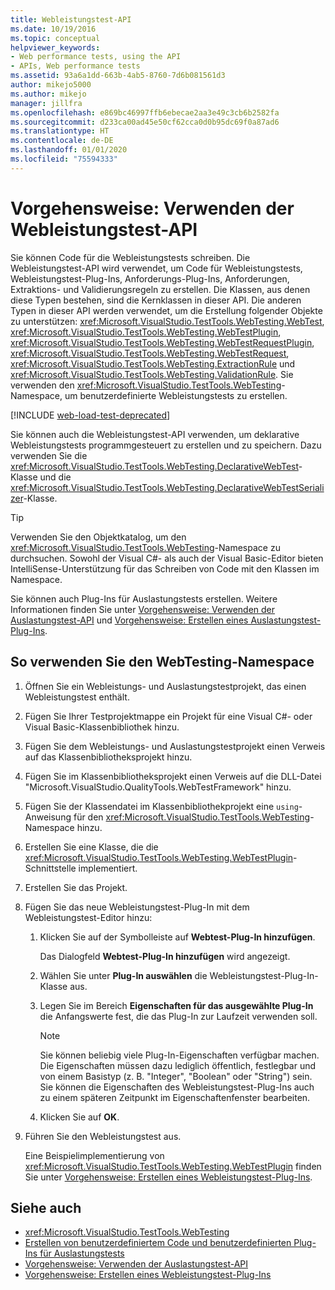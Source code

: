 ```yaml
---
title: Webleistungstest-API
ms.date: 10/19/2016
ms.topic: conceptual
helpviewer_keywords:
- Web performance tests, using the API
- APIs, Web performance tests
ms.assetid: 93a6a1dd-663b-4ab5-8760-7d6b081561d3
author: mikejo5000
ms.author: mikejo
manager: jillfra
ms.openlocfilehash: e869bc46997ffb6ebecae2aa3e49c3cb6b2582fa
ms.sourcegitcommit: d233ca00ad45e50cf62cca0d0b95dc69f0a87ad6
ms.translationtype: HT
ms.contentlocale: de-DE
ms.lasthandoff: 01/01/2020
ms.locfileid: "75594333"
---
```

# <a name="how-to-use-the-web-performance-test-api"></a>Vorgehensweise: Verwenden der Webleistungstest-API

Sie können Code für die Webleistungstests schreiben. Die Webleistungstest-API wird verwendet, um Code für Webleistungstests, Webleistungstest-Plug-Ins, Anforderungs-Plug-Ins, Anforderungen, Extraktions- und Validierungsregeln zu erstellen. Die Klassen, aus denen diese Typen bestehen, sind die Kernklassen in dieser API. Die anderen Typen in dieser API werden verwendet, um die Erstellung folgender Objekte zu unterstützen: <xref:Microsoft.VisualStudio.TestTools.WebTesting.WebTest>, <xref:Microsoft.VisualStudio.TestTools.WebTesting.WebTestPlugin>, <xref:Microsoft.VisualStudio.TestTools.WebTesting.WebTestRequestPlugin>, <xref:Microsoft.VisualStudio.TestTools.WebTesting.WebTestRequest>, <xref:Microsoft.VisualStudio.TestTools.WebTesting.ExtractionRule> und <xref:Microsoft.VisualStudio.TestTools.WebTesting.ValidationRule>. Sie verwenden den <xref:Microsoft.VisualStudio.TestTools.WebTesting>-Namespace, um benutzerdefinierte Webleistungstests zu erstellen.

[!INCLUDE [web-load-test-deprecated](includes/web-load-test-deprecated.md)]

Sie können auch die Webleistungstest-API verwenden, um deklarative Webleistungstests programmgesteuert zu erstellen und zu speichern. Dazu verwenden Sie die <xref:Microsoft.VisualStudio.TestTools.WebTesting.DeclarativeWebTest>-Klasse und die <xref:Microsoft.VisualStudio.TestTools.WebTesting.DeclarativeWebTestSerializer>-Klasse.

> [!TIP]
> Verwenden Sie den Objektkatalog, um den <xref:Microsoft.VisualStudio.TestTools.WebTesting>-Namespace zu durchsuchen. Sowohl der Visual C#- als auch der Visual Basic-Editor bieten IntelliSense-Unterstützung für das Schreiben von Code mit den Klassen im Namespace.

Sie können auch Plug-Ins für Auslastungstests erstellen. Weitere Informationen finden Sie unter [Vorgehensweise: Verwenden der Auslastungstest-API](../test/how-to-use-the-load-test-api.md) und [Vorgehensweise: Erstellen eines Auslastungstest-Plug-Ins](../test/how-to-create-a-load-test-plug-in.md).

## <a name="to-use-the-webtesting-namespace"></a>So verwenden Sie den WebTesting-Namespace

1. Öffnen Sie ein Webleistungs- und Auslastungstestprojekt, das einen Webleistungstest enthält.

2. Fügen Sie Ihrer Testprojektmappe ein Projekt für eine Visual C#- oder Visual Basic-Klassenbibliothek hinzu.

3. Fügen Sie dem Webleistungs- und Auslastungstestprojekt einen Verweis auf das Klassenbibliotheksprojekt hinzu.

4. Fügen Sie im Klassenbibliotheksprojekt einen Verweis auf die DLL-Datei "Microsoft.VisualStudio.QualityTools.WebTestFramework" hinzu.

5. Fügen Sie der Klassendatei im Klassenbibliothekprojekt eine `using`-Anweisung für den <xref:Microsoft.VisualStudio.TestTools.WebTesting>-Namespace hinzu.

6. Erstellen Sie eine Klasse, die die <xref:Microsoft.VisualStudio.TestTools.WebTesting.WebTestPlugin>-Schnittstelle implementiert.

7. Erstellen Sie das Projekt.

8. Fügen Sie das neue Webleistungstest-Plug-In mit dem Webleistungstest-Editor hinzu:

    1. Klicken Sie auf der Symbolleiste auf **Webtest-Plug-In hinzufügen**.

         Das Dialogfeld **Webtest-Plug-In hinzufügen** wird angezeigt.

    2. Wählen Sie unter **Plug-In auswählen** die Webleistungstest-Plug-In-Klasse aus.

    3. Legen Sie im Bereich **Eigenschaften für das ausgewählte Plug-In** die Anfangswerte fest, die das Plug-In zur Laufzeit verwenden soll.

        > [!NOTE]
        > Sie können beliebig viele Plug-In-Eigenschaften verfügbar machen. Die Eigenschaften müssen dazu lediglich öffentlich, festlegbar und von einem Basistyp (z. B. "Integer", "Boolean" oder "String") sein. Sie können die Eigenschaften des Webleistungstest-Plug-Ins auch zu einem späteren Zeitpunkt im Eigenschaftenfenster bearbeiten.

    4. Klicken Sie auf **OK**.

9. Führen Sie den Webleistungstest aus.

     Eine Beispielimplementierung von <xref:Microsoft.VisualStudio.TestTools.WebTesting.WebTestPlugin> finden Sie unter [Vorgehensweise: Erstellen eines Webleistungstest-Plug-Ins](../test/how-to-create-a-web-performance-test-plug-in.md).

## <a name="see-also"></a>Siehe auch

- <xref:Microsoft.VisualStudio.TestTools.WebTesting>
- [Erstellen von benutzerdefiniertem Code und benutzerdefinierten Plug-Ins für Auslastungstests](../test/create-custom-code-and-plug-ins-for-load-tests.md)
- [Vorgehensweise: Verwenden der Auslastungstest-API](../test/how-to-use-the-load-test-api.md)
- [Vorgehensweise: Erstellen eines Webleistungstest-Plug-Ins](../test/how-to-create-a-web-performance-test-plug-in.md)
